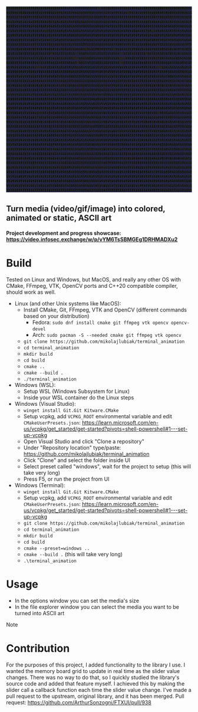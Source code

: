 ![Animation showcase](docs/showcase.gif "Animation showcase")

## Turn media (video/gif/image) into colored, animated or static, ASCII art
#### Project development and progress showcase: https://video.infosec.exchange/w/p/vYM6TsSBMGEg1DRHMADXu2

# Build
Tested on Linux and Windows, but MacOS, and really any other OS with CMake, FFmpeg, VTK, OpenCV ports and C++20 compatible compiler, should work as well.

* Linux (and other Unix systems like MacOS):
    * Install CMake, Git, FFmpeg, VTK and OpenCV (different commands based on your distribution)
        * Fedora: `sudo dnf install cmake git ffmpeg vtk opencv opencv-devel`
        * Arch: `sudo pacman -S --needed cmake git ffmpeg vtk opencv`
    * `git clone https://github.com/mikolajlubiak/terminal_animation`
    * `cd terminal_animation`
    * `mkdir build`
    * `cd build`
    * `cmake ..`
    * `cmake --build .`
    * `./terminal_animation`
* Windows (WSL):
    * Setup WSL (Windows Subsystem for Linux)
    * Inside your WSL container do the Linux steps
* Windows (Visual Studio):
    * `winget install Git.Git Kitware.CMake`
    * Setup vcpkg, add `VCPKG_ROOT` environmental variable and edit `CMakeUserPresets.json`: https://learn.microsoft.com/en-us/vcpkg/get_started/get-started?pivots=shell-powershell#1---set-up-vcpkg
    * Open Visual Studio and click "Clone a repository"
    * Under "Repository location" type/paste: https://github.com/mikolajlubiak/terminal_animation
    * Click "Clone" and select the folder inside UI
    * Select preset called "windows", wait for the project to setup (this will take very long)
    * Press F5, or run the project from UI
* Windows (Terminal):
    * `winget install Git.Git Kitware.CMake`
    * Setup vcpkg, add `VCPKG_ROOT` environmental variable and edit `CMakeUserPresets.json`: https://learn.microsoft.com/en-us/vcpkg/get_started/get-started?pivots=shell-powershell#1---set-up-vcpkg
    * `git clone https://github.com/mikolajlubiak/terminal_animation`
    * `cd terminal_animation`
    * `mkdir build`
    * `cd build`
    * `cmake --preset=windows ..`
    * `cmake --build .`  (this will take very long)
    * `.\terminal_animation`

# Usage
* In the options window you can set the media's size
* In the file explorer window you can select the media you want to be turned into ASCII art

> [!NOTE]
> # Contribution
> For the purposes of this project, I added functionality to the library I use.
> I wanted the memory board grid to update in real time as the slider value changes.
> There was no way to do that, so I quickly studied the library's source code and added that feature myself.
> I achieved this by making the slider call a callback function each time the slider value change.
> I've made a pull request to the upstream, original library, and it has been merged.
> Pull request: https://github.com/ArthurSonzogni/FTXUI/pull/938
